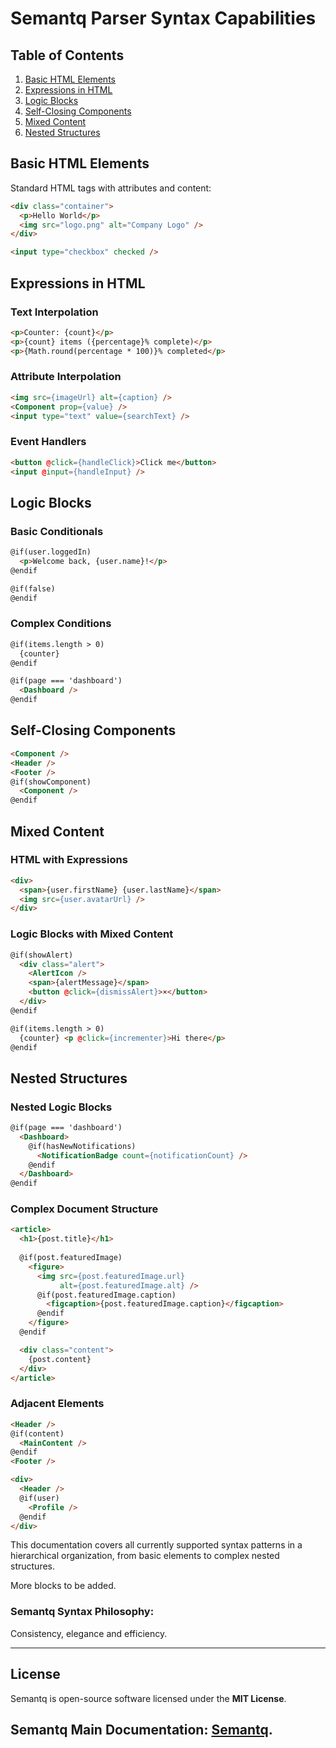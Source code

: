 
# Semantq Parser Syntax Capabilities

## Table of Contents
1. [Basic HTML Elements](#basic-html-elements)
2. [Expressions in HTML](#expressions-in-html)
3. [Logic Blocks](#logic-blocks)
4. [Self-Closing Components](#self-closing-components)
5. [Mixed Content](#mixed-content)
6. [Nested Structures](#nested-structures)

## Basic HTML Elements

Standard HTML tags with attributes and content:

```html
<div class="container">
  <p>Hello World</p>
  <img src="logo.png" alt="Company Logo" />
</div>

<input type="checkbox" checked />
```

## Expressions in HTML

### Text Interpolation
```html
<p>Counter: {count}</p>
<p>{count} items ({percentage}% complete)</p>
<p>{Math.round(percentage * 100)}% completed</p>
```

### Attribute Interpolation
```html
<img src={imageUrl} alt={caption} />
<Component prop={value} />
<input type="text" value={searchText} />
```

### Event Handlers
```html
<button @click={handleClick}>Click me</button>
<input @input={handleInput} />
```

## Logic Blocks

### Basic Conditionals
```html
@if(user.loggedIn)
  <p>Welcome back, {user.name}!</p>
@endif

@if(false)
@endif
```

### Complex Conditions
```html
@if(items.length > 0)
  {counter}
@endif

@if(page === 'dashboard')
  <Dashboard />
@endif
```

## Self-Closing Components

```html
<Component />
<Header />
<Footer />
@if(showComponent)
  <Component />
@endif
```

## Mixed Content

### HTML with Expressions
```html
<div>
  <span>{user.firstName} {user.lastName}</span>
  <img src={user.avatarUrl} />
</div>
```

### Logic Blocks with Mixed Content
```html
@if(showAlert)
  <div class="alert">
    <AlertIcon />
    <span>{alertMessage}</span>
    <button @click={dismissAlert}>×</button>
  </div>
@endif

@if(items.length > 0)
  {counter} <p @click={incrementer}>Hi there</p>
@endif
```

## Nested Structures

### Nested Logic Blocks
```html
@if(page === 'dashboard')
  <Dashboard>
    @if(hasNewNotifications)
      <NotificationBadge count={notificationCount} />
    @endif
  </Dashboard>
@endif
```

### Complex Document Structure
```html
<article>
  <h1>{post.title}</h1>
  
  @if(post.featuredImage)
    <figure>
      <img src={post.featuredImage.url} 
           alt={post.featuredImage.alt} />
      @if(post.featuredImage.caption)
        <figcaption>{post.featuredImage.caption}</figcaption>
      @endif
    </figure>
  @endif

  <div class="content">
    {post.content}
  </div>
</article>
```

### Adjacent Elements
```html
<Header />
@if(content)
  <MainContent />                
@endif
<Footer />

<div>
  <Header />
  @if(user)
    <Profile />
  @endif
</div>
```

This documentation covers all currently supported syntax patterns in a hierarchical organization, from basic elements to complex nested structures.

More blocks to be added. 

### Semantq Syntax Philosophy:

Consistency, elegance and efficiency. 

---

## **License**

Semantq is open-source software licensed under the **MIT License**.

## Semantq Main Documentation: [Semantq](https://github.com/Gugulethu-Nyoni/semantq).
